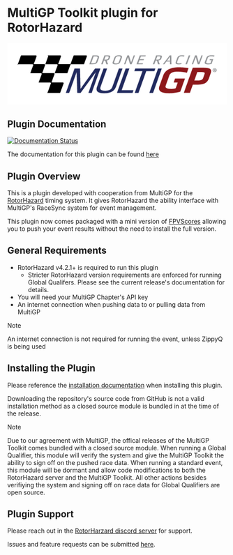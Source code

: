 # MultiGP Toolkit plugin for RotorHazard

![MultiGP](docs/multigp-logo.png)

## Plugin Documentation

[![Documentation Status](https://readthedocs.org/projects/multigp-toolkit/badge/?version=latest)](https://multigp-toolkit.readthedocs.io/en/latest/?badge=latest)

The documentation for this plugin can be found [here](https://multigp-toolkit.readthedocs.io)

## Plugin Overview

This is a plugin developed with cooperation from MultiGP for the [RotorHazard](https://github.com/RotorHazard/RotorHazard) timing system. It gives RotorHazard the ability interface with MultiGP's RaceSync system for event management.

This plugin now comes packaged with a mini version of [FPVScores](https://github.com/FPVScores/FPVScores) allowing you to push your event results without the need to install the full version.

## General Requirements

- RotorHazard v4.2.1+ is required to run this plugin
   - Stricter RotorHazard version requirements are enforced for running Global Qualifers. Please see the current release's documentation for details.
- You will need your MultiGP Chapter's API key
- An internet connection when pushing data to or pulling data from MultiGP

> [!NOTE]
> An internet connection is not required for running the event, unless ZippyQ is being used

## Installing the Plugin

Please reference the [installation documentation](https://multigp-toolkit.readthedocs.io/stable/usage/install/index.html) when installing this plugin. 

Downloading the repository's source code from GitHub is not a valid installation method as a closed source module is bundled in at the time
of the release.

> [!NOTE]
> Due to our agreement with MultiGP, the offical releases of the MultiGP Toolkit comes bundled with a closed source module.
> When running a Global Qualifier, this module will verify the system and give the MultiGP Toolkit the ability to sign off on the pushed race data. 
> When running a standard event, this module will be dormant and allow code modifications to both the RotorHazard server and the MultiGP Toolkit. 
> All other actions besides verifiying the system and signing off on race data for Global Qualifiers are open source.

## Plugin Support

Please reach out in the [RotorHarzard discord server](https://discord.gg/ANKd2pzBKH) for support.

Issues and feature requests can be submitted [here](https://github.com/i-am-grub/MultiGP_Toolkit/issues).